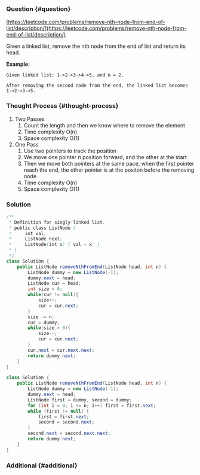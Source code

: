 ### Question {#question}

[https://leetcode.com/problems/remove-nth-node-from-end-of-list/description/](https://leetcode.com/problems/remove-nth-node-from-end-of-list/description/)

Given a linked list, remove the nth node from the end of list and return its head.

**Example:**

```
Given linked list: 1->2->3->4->5, and n = 2.

After removing the second node from the end, the linked list becomes 1->2->3->5.
```

### Thought Process {#thought-process}

1. Two Passes
   1. Count the length and then we know where to remove the element
   2. Time complexity O\(n\)
   3. Space complexity O\(1\)
2. One Pass
   1. Use two pointers to track the position
   2. We move one pointer n position forward, and the other at the start
   3. Then we move both pointers at the same pace, when the first pointer reach the end, the other pointer is at the positon before the removing node
   4. Time complexity O\(n\)
   5. Space complexity O\(1\)

### Solution

```java
/**
 * Definition for singly-linked list.
 * public class ListNode {
 *     int val;
 *     ListNode next;
 *     ListNode(int x) { val = x; }
 * }
 */
class Solution {
    public ListNode removeNthFromEnd(ListNode head, int n) {
        ListNode dummy = new ListNode(-1);
        dummy.next = head;
        ListNode cur = head;
        int size = 0;
        while(cur != null){
            size++;
            cur = cur.next;
        }
        size -= n;
        cur = dummy;
        while(size > 0){
            size--;
            cur = cur.next;
        }
        cur.next = cur.next.next;
        return dummy.next;
    }
}
```

```java
class Solution {
    public ListNode removeNthFromEnd(ListNode head, int n) {
        ListNode dummy = new ListNode(-1);
        dummy.next = head;
        ListNode first = dummy, second = dummy;
        for (int i = 0; i <= n; i++) first = first.next;
        while (first != null) {
            first = first.next;
            second = second.next;
        }
        second.next = second.next.next;
        return dummy.next;
    }
}
```

### Additional {#additional}



